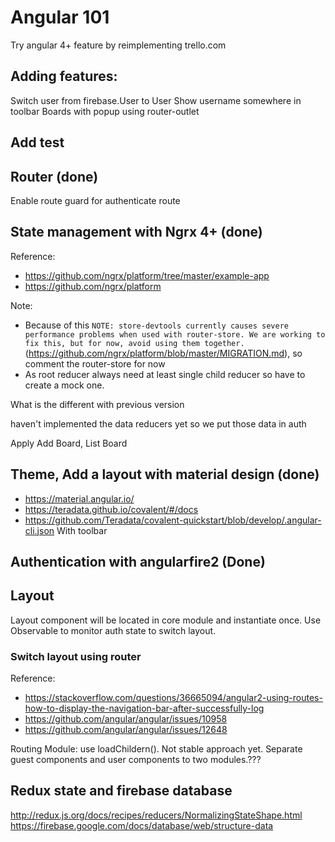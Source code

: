 # Angular 101

Try angular 4+ feature by reimplementing trello.com

## Adding features:
Switch user from firebase.User to User
Show username somewhere in toolbar
Boards with popup using router-outlet

## Add test

## Router (done)
Enable route guard for authenticate route

## State management with Ngrx 4+ (done)
Reference:
- https://github.com/ngrx/platform/tree/master/example-app
- https://github.com/ngrx/platform

Note:
- Because of this `NOTE: store-devtools currently causes severe performance problems when used with router-store. We are working to fix this, but for now, avoid using them together.` (https://github.com/ngrx/platform/blob/master/MIGRATION.md), so comment the router-store for now
- As root reducer always need at least single child reducer so have to create a mock one.

What is the different with previous version 

haven't implemented the data reducers yet so we put those data in auth

Apply Add Board, List Board


## Theme, Add a layout with material design (done)
- https://material.angular.io/
- https://teradata.github.io/covalent/#/docs
- https://github.com/Teradata/covalent-quickstart/blob/develop/.angular-cli.json
With toolbar

## Authentication with angularfire2 (Done)

## Layout
Layout component will be located in core module and instantiate once.
Use Observable to monitor auth state to switch layout.

### Switch layout using router

Reference:
- https://stackoverflow.com/questions/36665094/angular2-using-routes-how-to-display-the-navigation-bar-after-successfully-log
- https://github.com/angular/angular/issues/10958
- https://github.com/angular/angular/issues/12648

Routing Module: use loadChildern(). Not stable approach yet. 
Separate guest components and user components to two modules.???

## Redux state and firebase database
http://redux.js.org/docs/recipes/reducers/NormalizingStateShape.html
https://firebase.google.com/docs/database/web/structure-data
